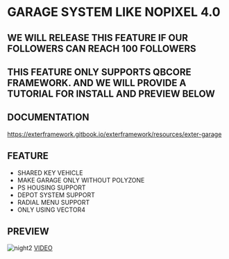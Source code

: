 # GARAGE SYSTEM LIKE NOPIXEL 4.0

## WE WILL RELEASE THIS FEATURE IF OUR FOLLOWERS CAN REACH 100 FOLLOWERS

## THIS FEATURE ONLY SUPPORTS QBCORE FRAMEWORK. AND WE WILL PROVIDE A TUTORIAL FOR INSTALL AND PREVIEW BELOW

## DOCUMENTATION
https://exterframework.gitbook.io/exterframework/resources/exter-garage

## FEATURE
- SHARED KEY VEHICLE
- MAKE GARAGE ONLY WITHOUT POLYZONE
- PS HOUSING SUPPORT
- DEPOT SYSTEM SUPPORT
- RADIAL MENU SUPPORT
- ONLY USING VECTOR4

## PREVIEW
![night2](https://github.com/user-attachments/assets/3ef8785d-4465-4898-96b6-83f870013326)
[VIDEO](https://streamable.com/9cv3h8)
